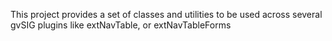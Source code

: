 This project provides a set of classes and utilities to be used across several gvSIG plugins like extNavTable, or extNavTableForms
